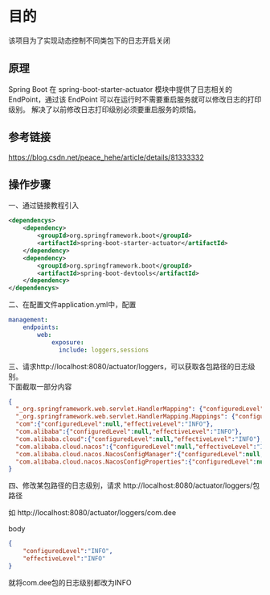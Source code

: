 # 目的
该项目为了实现动态控制不同类包下的日志开启关闭

## 原理
Spring Boot 在 spring-boot-starter-actuator 模块中提供了日志相关的 EndPoint，通过该 EndPoint 可以在运行时不需要重启服务就可以修改日志的打印级别。
解决了以前修改日志打印级别必须要重启服务的烦恼。

## 参考链接
https://blog.csdn.net/peace_hehe/article/details/81333332

## 操作步骤
一、通过链接教程引入
```xml
<dependencys>
    <dependency>
        <groupId>org.springframework.boot</groupId>
        <artifactId>spring-boot-starter-actuator</artifactId>
    </dependency>
    <dependency>
        <groupId>org.springframework.boot</groupId>
        <artifactId>spring-boot-devtools</artifactId>
    </dependency>
</dependencys>
```

二、在配置文件application.yml中，配置
```yaml
management:
    endpoints:
        web:
            exposure:
              include: loggers,sessions
```

三、请求http://localhost:8080/actuator/loggers，可以获取各包路径的日志级别。<br/>
下面截取一部分内容
```json
{
  "_org.springframework.web.servlet.HandlerMapping": {"configuredLevel":null,"effectiveLevel":"INFO"},
  "_org.springframework.web.servlet.HandlerMapping.Mappings": {"configuredLevel":null,"effectiveLevel":"INFO"},
  "com":{"configuredLevel":null,"effectiveLevel":"INFO"},
  "com.alibaba":{"configuredLevel":null,"effectiveLevel":"INFO"},
  "com.alibaba.cloud":{"configuredLevel":null,"effectiveLevel":"INFO"},
  "com.alibaba.cloud.nacos":{"configuredLevel":null,"effectiveLevel":"INFO"},
  "com.alibaba.cloud.nacos.NacosConfigManager":{"configuredLevel":null,"effectiveLevel":"INFO"},
  "com.alibaba.cloud.nacos.NacosConfigProperties":{"configuredLevel":null,"effectiveLevel":"INFO"}
}
```


四、修改某包路径的日志级别，请求 http://localhost:8080/actuator/loggers/包路径

如 http://localhost:8080/actuator/loggers/com.dee

body
```json
{
    "configuredLevel":"INFO",
    "effectiveLevel":"INFO"
}
```
就将com.dee包的日志级别都改为INFO



